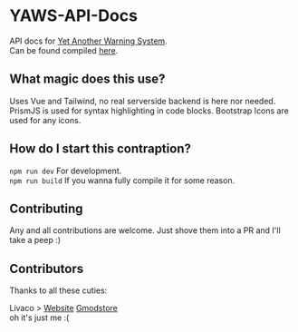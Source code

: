 # YAWS-API-Docs
API docs for [Yet Another Warning System](https://www.gmodstore.com/market/view/yet-another-warning-system-yaws-user-warning-and-punishment-system).  
Can be found compiled [here](https://yaws.livaco.dev/).

## What magic does this use?
Uses Vue and Tailwind, no real serverside backend is here nor needed.   
PrismJS is used for syntax highlighting in code blocks. Bootstrap Icons are used for any icons.

## How do I start this contraption?
`npm run dev` For development.  
`npm run build` If you wanna fully compile it for some reason.

## Contributing
Any and all contributions are welcome. Just shove them into a PR and I'll take a peep :)

## Contributors
Thanks to all these cuties:

Livaco > [Website](https://www.livaco.dev/) [Gmodstore](https://www.gmodstore.com/users/Livaco)  
oh it's just me :(